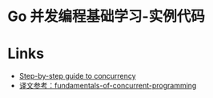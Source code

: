 Go 并发编程基础学习-实例代码
============================

# Links

- [Step-by-step guide to concurrency](https://yourbasic.org/golang/concurrent-programming/)
- [译文参考：fundamentals-of-concurrent-programming](http://blog.xiayf.cn/2015/05/20/fundamentals-of-concurrent-programming/)
